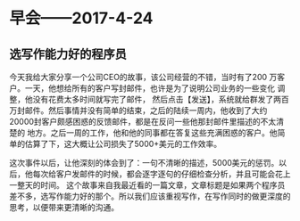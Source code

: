 # 早会——2017-4-24

## 选写作能力好的程序员

今天我给大家分享一个公司CEO的故事，该公司经营的不错，当时有了200
万客户。一天，他想给所有的客户写封邮件，也许是为了说明公司业务的一些变化
调整，他没有花费太多时间就写完了邮件，
然后点击【发送】，系统就给群发了两百万封邮件。然后事情并没有简单的结束，之后的陆续一周内，他收到了大约20000封客户颇感困惑的反馈邮件，都是在反问一些他那封邮件里描述的不太清楚的
地方。之后一周的工作，他和他的同事都在答复这些充满困惑的客户。他简单的估算了下，这大概让公司损失了5000+美元的工作效率。

这次事件以后，让他深刻的体会到了：一句不清晰的描述，5000美元的惩罚。以后，他每次给客户发邮件的时候，都会逐字逐句的仔细检查分析，并且可能会花上一整天的时间。
这个故事来自我最近看的一篇文章，文章标题是如果两个程序员差不多，选写作能力好的那个。所以我们应该重视写作，在写作同时的做更深度的思考，以便带来更清晰的沟通。
